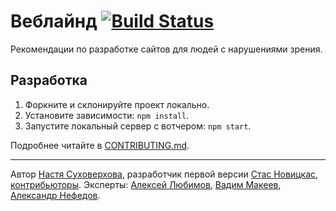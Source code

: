 # Веблайнд [![Build Status](https://travis-ci.org/web-standards-ru/weblind.ru.svg?branch=master)](https://travis-ci.org/web-standards-ru/weblind.ru)

Рекомендации по разработке сайтов для людей с нарушениями зрения.

## Разработка

1. Форкните и склонируйте проект локально.
2. Установите зависимости: `npm install`.
3. Запустите локальный сервер с вотчером: `npm start`.

Подробнее читайте в [CONTRIBUTING.md](CONTRIBUTING.md).

---

Автор [Настя Суховерхова](http://nastya.pro/), разработчик первой версии [Стас Новицкас](https://vk.com/novitskas), [контрибьюторы](https://github.com/web-standards-ru/weblind.ru/graphs/contributors). Эксперты: [Алексей Любимов](http://lyubimov.su/), [Вадим Макеев](https://twitter.com/pepelsbey), [Александр Нефедов](https://vk.com/id3157005).
